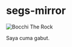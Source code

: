 # segs-mirror

![Bocchi The Rock](https://media.tenor.com/images/42e0a9b7e14c2431fbfa2f21a31323a4/tenor.gif)

Saya cuma gabut.
